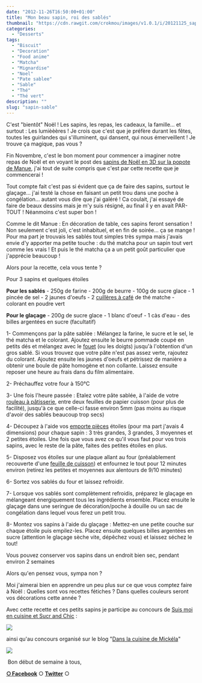 ```yaml
---
date: "2012-11-26T16:50:00+01:00"
title: "Mon beau sapin, roi des sablés"
thumbnail: "https://cdn.rawgit.com/crokmou/images/v1.0.1/i/20121125_sapin_noel_sable--s_the_vert_matcha_cine--magraph_2.gif"
categories:
  - "Desserts"
tags:
  - "Biscuit"
  - "Decoration"
  - "Food anime"
  - "Matcha"
  - "Mignardise"
  - "Noel"
  - "Pate sablee"
  - "Sable"
  - "Thé"
  - "Thé vert"
description: ""
slug: "sapin-sable"
---
```


C'est "bientôt" Noël ! Les sapins, les repas, les cadeaux, la famille... et surtout : Les lumièèères ! Je crois que c'est que je préfère durant les fêtes, toutes les guirlandes qui s'illuminent, qui dansent, qui nous émerveillent ! Je trouve ça magique, pas vous ?

Fin Novembre, c'est le bon moment pour commencer a imaginer notre repas de Noël et en voyant le post des [sapins de Noël en 3D sur la popote de Manue](http://www.lapopottedemanue.com/article-petits-sapins-de-noel-en-sables-et-en-3d-deco-de-table-112725412.html), j'ai tout de suite compris que c'est par cette recette que je commencerai !

Tout compte fait c'est pas si évident que ça de faire des sapins, surtout le glaçage... j'ai testé la chose en faisant un petit trou dans une poche à congélation... autant vous dire que j'ai galéré ! Ca coulait, j'ai essayé de faire de beaux dessins mais je m'y suis résigné, au final il y en avait PAR-TOUT ! Néanmoins c'est super bon !

Comme le dit Manue : En décoration de table, ces sapins feront sensation ! Non seulement c'est joli, c'est inhabituel, et en fin de soirée... ça se mange ! Pour ma part je trouvais les sablés tout simples très sympa mais j'avais envie d'y apporter ma petite touche : du thé matcha pour un sapin tout vert comme les vrais ! Et puis le thé matcha ça a un petit goût particulier que j'apprécie beaucoup !

Alors pour la recette, cela vous tente ?

Pour 3 sapins et quelques étoiles

**Pour les sablés** - 250g de farine - 200g de beurre - 100g de sucre glace - 1 pincée de sel - 2 jaunes d'oeufs - 2 [cuillères à café](http://www.rueducommerce.fr/index/cuillere%20a%20cafe) de thé matche - colorant en poudre vert

**Pour le glaçage** - 200g de sucre glace - 1 blanc d'oeuf - 1 càs d'eau - des billes argentées en sucre (facultatif)

1- Commençons par la pâte sablée : Mélangez la farine, le sucre et le sel, le thé matcha et le colorant. Ajoutez ensuite le beurre pommade coupé en petits dés et mélangez avec le [fouet](http://www.rueducommerce.fr/index/ustensile%20Fouet%20inox) (ou les doigts) jusqu'à l'obtention d'un gros sablé. Si vous trouvez que votre pâte n'est pas assez verte, rajoutez du colorant. Ajoutez ensuite les jaunes d'oeufs et pétrissez de manière a obtenir une boule de pâte homogène et non collante. Laissez ensuite reposer une heure au frais dans du film alimentaire.

2- Préchauffez votre four à 150°C

3- Une fois l'heure passée : Etalez votre pâte sablée, à l'aide de votre [rouleau à pâtisserie](http://www.rueducommerce.fr/index/rouleau%20patisserie), entre deux feuilles de papier cuisson (pour plus de facilité), jusqu'à ce que celle-ci fasse environ 5mm (pas moins au risque d'avoir des sablés beaucoup trop secs)

4- Découpez à l'aide vos [emporte pièces](http://www.rueducommerce.fr/m/pl/malid:43774610) étoiles (pour ma part j'avais 4 dimensions) pour chaque sapin : 3 très grandes, 3 grandes, 3 moyennes et 2 petites étoiles. Une fois que vous avez ce qu'il vous faut pour vos trois sapins, avec le reste de la pâte, faites des petites étoiles en plus.

5- Disposez vos étoiles sur une plaque allant au four (préalablement recouverte d'une [feuille de cuisson](http://www.rueducommerce.fr/index/feuille%20de%20cuisson)) et enfournez le tout pour 12 minutes environ (retirez les petites et moyennes aux alentours de 9/10 minutes)

6- Sortez vos sablés du four et laissez refroidir.

7- Lorsque vos sablés sont complètement refroidis, préparez le glaçage en mélangeant énergiquement tous les ingrédients ensemble. Placez ensuite le glaçage dans une seringue de décoration/poche à douille ou un sac de congélation dans lequel vous ferez un petit trou.

8- Montez vos sapins à l'aide du glaçage : Mettez-en une petite couche sur chaque étoile puis empilez-les. Placez ensuite quelques billes argentées en sucre (attention le glaçage sèche vite, dépêchez vous) et laissez séchez le tout!

Vous pouvez conserver vos sapins dans un endroit bien sec, pendant environ 2 semaines

Alors qu'en pensez vous, sympa non ?

Moi j'aimerai bien en apprendre un peu plus sur ce que vous comptez faire à Noël : Quelles sont vos recettes fétiches ? Dans quelles couleurs seront vos décorations cette année ?

Avec cette recette et ces petits sapins je participe au concours de [Suis moi en cuisine et Sucr and Chic](http://suismoiencuisine.canalblog.com/archives/2012/11/07/25368683.html) :

[![](https://cdn.rawgit.com/crokmou/images/v1.0.1/i/80207099_p-183x3001-183x300.jpg)](http://suismoiencuisine.canalblog.com/archives/2012/11/07/25368683.html)

ainsi qu'au concours organisé sur le blog "[Dans la cuisine de Mickéla](http://danslacuisinedemickela.blogspot.fr/2012/12/les-participations-au-concours-le-pere.html)"

[![](http://3.bp.blogspot.com/-2fkZjpDYYyQ/UK9GQBfPZxI/AAAAAAAAKeU/JysosRwK2A8/s200/santa.jpg)](http://3.bp.blogspot.com/-2fkZjpDYYyQ/UK9GQBfPZxI/AAAAAAAAKeU/JysosRwK2A8/s1600/santa.jpg)

 Bon début de semaine à tous,

[**○<span style="font-size: xx-small; margin: 0px; outline: 0px; padding: 0px;"><span style="font-family: Arial, Helvetica, sans-serif; margin: 0px; outline: 0px; padding: 0px;"> </span></span>Facebook**](https://www.facebook.com/pages/CroKMou/148093255259077) ○ [**Twitter**](https://twitter.com/Crokmou) ○
